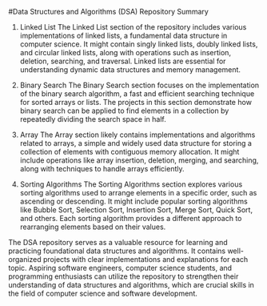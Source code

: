 #Data Structures and Algorithms (DSA) Repository Summary
1. Linked List
The Linked List section of the repository includes various implementations of linked lists, a fundamental data structure in computer science. It might contain singly linked lists, doubly linked lists, and circular linked lists, along with operations such as insertion, deletion, searching, and traversal. Linked lists are essential for understanding dynamic data structures and memory management.

2. Binary Search
The Binary Search section focuses on the implementation of the binary search algorithm, a fast and efficient searching technique for sorted arrays or lists. The projects in this section demonstrate how binary search can be applied to find elements in a collection by repeatedly dividing the search space in half.

3. Array
The Array section likely contains implementations and algorithms related to arrays, a simple and widely used data structure for storing a collection of elements with contiguous memory allocation. It might include operations like array insertion, deletion, merging, and searching, along with techniques to handle arrays efficiently.

4. Sorting Algorithms
The Sorting Algorithms section explores various sorting algorithms used to arrange elements in a specific order, such as ascending or descending. It might include popular sorting algorithms like Bubble Sort, Selection Sort, Insertion Sort, Merge Sort, Quick Sort, and others. Each sorting algorithm provides a different approach to rearranging elements based on their values.

The DSA repository serves as a valuable resource for learning and practicing foundational data structures and algorithms. It contains well-organized projects with clear implementations and explanations for each topic. Aspiring software engineers, computer science students, and programming enthusiasts can utilize the repository to strengthen their understanding of data structures and algorithms, which are crucial skills in the field of computer science and software development.
